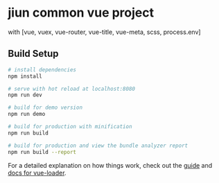 # jiun common vue project

with [vue, vuex, vue-router, vue-title, vue-meta, scss, process.env]

## Build Setup

``` bash
# install dependencies
npm install

# serve with hot reload at localhost:8080
npm run dev

# build for demo version
npm run demo

# build for production with minification
npm run build

# build for production and view the bundle analyzer report
npm run build --report
```

For a detailed explanation on how things work, check out the [guide](http://vuejs-templates.github.io/webpack/) and [docs for vue-loader](http://vuejs.github.io/vue-loader).
